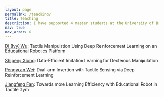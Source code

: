 ```yaml
---
layout: page
permalink: /teaching/
title: Teaching
description: I have supported 4 master students at the University of Bristol to accomplish their thesis projects.
nav: true
nav_order: 6
---
```


[Di (Ivy) Wu](https://www.linkedin.com/in/ivy-wu98/): Tactile Manipulation Using Deep Reinforcement Learning on an Educational Robotics Platform

[Shipeng Xiong](https://www.linkedin.com/in/%E4%BB%95%E9%B9%8F-%E7%86%8A-b6b058175/?locale=en_US): Data-Efficient Imitation Learning for Dexterous Manipulation

[Pengyuan Wei](https://uclic.ucl.ac.uk/people/pengyuan-wei): Dual-arm Insertion with Tactile Sensing via Deep Reinforcement Learning

[Jiangfeng Fan](): Towards more Learning Efficiency with Educational Robot in Tactile Gym